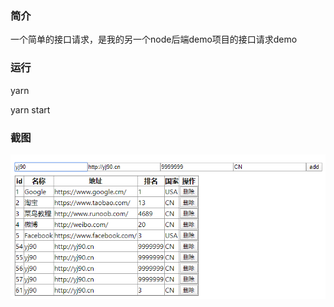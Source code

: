 <!--
 * @Author: yangj
 * @Date: 2020-03-18 16:06:18
 * @LastEditors: yangj
 -->
### 简介
一个简单的接口请求，是我的另一个node后端demo项目的接口请求demo
### 运行
yarn

yarn start
### 截图
![demo.jpg](./public/demo.png "demo.jpg")